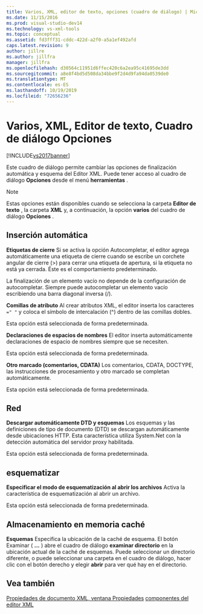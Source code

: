 ```yaml
---
title: Varios, XML, editor de texto, opciones (cuadro de diálogo) | Microsoft Docs
ms.date: 11/15/2016
ms.prod: visual-studio-dev14
ms.technology: vs-xml-tools
ms.topic: conceptual
ms.assetid: fd3fff31-cddc-422d-a2f0-a5a1ef492afd
caps.latest.revision: 9
author: jillre
ms.author: jillfra
manager: jillfra
ms.openlocfilehash: d30564c11951d6ffec420c6a2ea95c41695de3dd
ms.sourcegitcommit: a8e8f4bd5d508da34bbe9f2d4d9fa94da0539de0
ms.translationtype: MT
ms.contentlocale: es-ES
ms.lasthandoff: 10/19/2019
ms.locfileid: "72656236"
---
```

# <a name="miscellaneous-xml-text-editor-options-dialog-box"></a>Varios, XML, Editor de texto, Cuadro de diálogo Opciones
[!INCLUDE[vs2017banner](../includes/vs2017banner.md)]

Este cuadro de diálogo permite cambiar las opciones de finalización automática y esquema del Editor XML. Puede tener acceso al cuadro de diálogo **Opciones** desde el menú **herramientas** .

> [!NOTE]
> Estas opciones están disponibles cuando se selecciona la carpeta **Editor de texto** , la carpeta **XML** y, a continuación, la opción **varios** del cuadro de diálogo **Opciones** .

## <a name="auto-insert"></a>Inserción automática
 **Etiquetas de cierre** Si se activa la opción Autocompletar, el editor agrega automáticamente una etiqueta de cierre cuando se escribe un corchete angular de cierre (>) para cerrar una etiqueta de apertura, si la etiqueta no está ya cerrada. Éste es el comportamiento predeterminado.

 La finalización de un elemento vacío no depende de la configuración de autocompletar. Siempre puede autocompletar un elemento vacío escribiendo una barra diagonal inversa (/).

 **Comillas de atributo** Al crear atributos XML, el editor inserta los caracteres `=" "` y coloca el símbolo de intercalación (^) dentro de las comillas dobles.

 Esta opción está seleccionada de forma predeterminada.

 **Declaraciones de espacios de nombres** El editor inserta automáticamente declaraciones de espacio de nombres siempre que se necesiten.

 Esta opción está seleccionada de forma predeterminada.

 **Otro marcado (comentarios, CDATA)** Los comentarios, CDATA, DOCTYPE, las instrucciones de procesamiento y otro marcado se completan automáticamente.

 Esta opción está seleccionada de forma predeterminada.

## <a name="network"></a>Red
 **Descargar automáticamente DTD y esquemas** Los esquemas y las definiciones de tipo de documento (DTD) se descargan automáticamente desde ubicaciones HTTP. Esta característica utiliza System.Net con la detección automática del servidor proxy habilitada.

 Esta opción está seleccionada de forma predeterminada.

## <a name="outlining"></a>esquematizar
 **Especificar el modo de esquematización al abrir los archivos** Activa la característica de esquematización al abrir un archivo.

 Esta opción está seleccionada de forma predeterminada.

## <a name="caching"></a>Almacenamiento en memoria caché
 **Esquemas** Especifica la ubicación de la caché de esquema. El botón Examinar ( **...** ) abre el cuadro de diálogo **examinar directorio** en la ubicación actual de la caché de esquemas. Puede seleccionar un directorio diferente, o puede seleccionar una carpeta en el cuadro de diálogo, hacer clic con el botón derecho y elegir **abrir** para ver qué hay en el directorio.

## <a name="see-also"></a>Vea también
 [Propiedades de documento XML, ventana Propiedades](../xml-tools/xml-document-properties-properties-window.md) [componentes del editor XML](../xml-tools/xml-editor-components.md)
